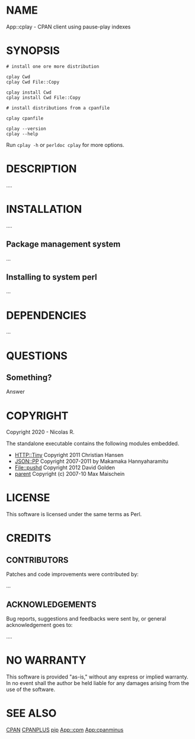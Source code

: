 # NAME

App::cplay -  CPAN client using pause-play indexes

# SYNOPSIS

    # install one ore more distribution

    cplay Cwd
    cplay Cwd File::Copy

    cplay install Cwd
    cplay install Cwd File::Copy

    # install distributions from a cpanfile

    cplay cpanfile

    cplay --version
    cplay --help

Run `cplay -h` or `perldoc cplay` for more options.

# DESCRIPTION

....

# INSTALLATION

....

## Package management system

...

## Installing to system perl

...

# DEPENDENCIES

...

# QUESTIONS

## Something?

Answer

# COPYRIGHT

Copyright 2020 - Nicolas R.

The standalone executable contains the following modules embedded.

- [HTTP::Tiny](https://metacpan.org/pod/HTTP%3A%3ATiny) Copyright 2011 Christian Hansen
- [JSON::PP](https://metacpan.org/pod/JSON%3A%3APP) Copyright 2007-2011 by Makamaka Hannyaharamitu
- [File::pushd](https://metacpan.org/pod/File%3A%3Apushd) Copyright 2012 David Golden
- [parent](https://metacpan.org/pod/parent) Copyright (c) 2007-10 Max Maischein

# LICENSE

This software is licensed under the same terms as Perl.

# CREDITS

## CONTRIBUTORS

Patches and code improvements were contributed by:

...

## ACKNOWLEDGEMENTS

Bug reports, suggestions and feedbacks were sent by, or general
acknowledgement goes to:

....

# NO WARRANTY

This software is provided "as-is," without any express or implied
warranty. In no event shall the author be held liable for any damages
arising from the use of the software.

# SEE ALSO

[CPAN](https://metacpan.org/pod/CPAN) [CPANPLUS](https://metacpan.org/pod/CPANPLUS) [pip](https://metacpan.org/pod/pip) [App::cpm](https://metacpan.org/pod/App%3A%3Acpm) [App:cpanminus](App:cpanminus)
